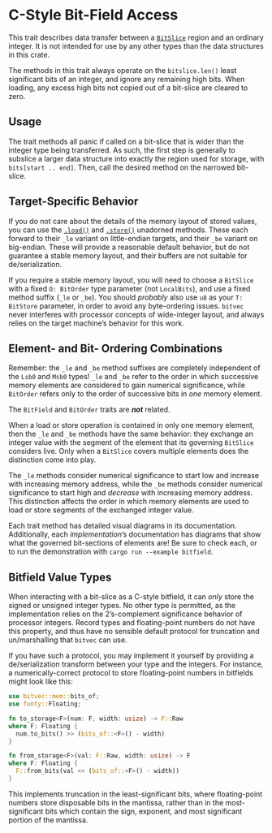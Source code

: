 # C-Style Bit-Field Access

This trait describes data transfer between a [`BitSlice`] region and an ordinary
integer. It is not intended for use by any other types than the data structures
in this crate.

The methods in this trait always operate on the `bitslice.len()` least
significant bits of an integer, and ignore any remaining high bits. When
loading, any excess high bits not copied out of a bit-slice are cleared to zero.

## Usage

The trait methods all panic if called on a bit-slice that is wider than the
integer type being transferred. As such, the first step is generally to subslice
a larger data structure into exactly the region used for storage, with
`bits[start .. end]`. Then, call the desired method on the narrowed bit-slice.

## Target-Specific Behavior

If you do not care about the details of the memory layout of stored values, you
can use the [`.load()`] and [`.store()`] unadorned methods. These each forward
to their `_le` variant on little-endian targets, and their `_be` variant on
big-endian. These will provide a reasonable default behavior, but do not
guarantee a stable memory layout, and their buffers are not suitable for
de/serialization.

If you require a stable memory layout, you will need to choose a `BitSlice`
with a fixed `O: BitOrder` type parameter (not `LocalBits`), and use a fixed
method suffix (`_le` or `_be`). You should *probably* also use `u8` as your
`T: BitStore` parameter, in order to avoid any byte-ordering issues. `bitvec`
never interferes with processor concepts of wide-integer layout, and always
relies on the target machine’s behavior for this work.

## Element- and Bit- Ordering Combinations

Remember: the `_le` and `_be` method suffixes are completely independent of the
`Lsb0` and `Msb0` types! `_le` and `_be` refer to the order in which successive
memory elements are considered to gain numerical significance, while `BitOrder`
refers only to the order of successive bits in *one* memory element.

The `BitField` and `BitOrder` traits are ***not*** related.

When a load or store operation is contained in only one memory element, then the
`_le` and `_be` methods have the same behavior: they exchange an integer value
with the segment of the element that its governing `BitSlice` considers live.
Only when a `BitSlice` covers multiple elements does the distinction come into
play.

The `_le` methods consider numerical significance to start low and increase with
increasing memory address, while the `_be` methods consider numerical
significance to start high and *decrease* with increasing memory address. This
distinction affects the order in which memory elements are used to load or store
segments of the exchanged integer value.

Each trait method has detailed visual diagrams in its documentation.
Additionally, each *implementation*’s documentation has diagrams that show what
the governed bit-sections of elements are! Be sure to check each, or to run the
demonstration with `cargo run --example bitfield`.

## Bitfield Value Types

When interacting with a bit-slice as a C-style bitfield, it can *only* store the
signed or unsigned integer types. No other type is permitted, as the
implementation relies on the 2’s-complement significance behavior of processor
integers. Record types and floating-point numbers do not have this property, and
thus have no sensible default protocol for truncation and un/marshalling that
`bitvec` can use.

If you have such a protocol, you may implement it yourself by providing a
de/serialization transform between your type and the integers. For instance, a
numerically-correct protocol to store floating-point numbers in bitfields might
look like this:

```rust
use bitvec::mem::bits_of;
use funty::Floating;

fn to_storage<F>(num: F, width: usize) -> F::Raw
where F: Floating {
  num.to_bits() >> (bits_of::<F>() - width)
}

fn from_storage<F>(val: F::Raw, width: usize) -> F
where F: Floating {
  F::from_bits(val << (bits_of::<F>() - width))
}
```

This implements truncation in the least-significant bits, where floating-point
numbers store disposable bits in the mantissa, rather than in the
most-significant bits which contain the sign, exponent, and most significant
portion of the mantissa.

[`BitSlice`]: crate::slice::BitSlice
[`.load()`]: Self::load
[`.store()`]: Self::store
